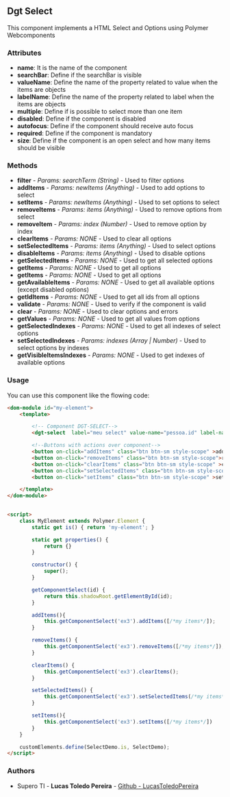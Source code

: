## Dgt Select
This component implements a HTML Select and Options using Polymer Webcomponents

### Attributes
* **name**: It is the name of the component
* **searchBar**: Define if the searchBar is visible
* **valueName**: Define the name of the property related to value when the items are objects
* **labelName**: Define the name of the property related to label when the items are objects
* **multiple**: Define if is possible to select more than one item
* **disabled**: Define if the component is disabled
* **autofocus**: Define if the component should receive auto focus
* **required**: Define if the component is mandatory
* **size**: Define if the component is an open select and how many items should be visible



### Methods
* **filter** - *Params: searchTerm (String)* - Used to filter options
* **addItems** - *Params: newItems (Anything)* - Used to add options to select
* **setItems** - *Params: newItems (Anything)* - Used to set options to select
* **removeItems** - *Params: items (Anything)* - Used to remove options from select
* **removeItem** - *Params: index (Number)* - Used to remove option by index
* **clearItems** - *Params: NONE* - Used to clear all options
* **setSelectedItems** - *Params: items (Anything)* - Used to select options
* **disableItems** - *Params: items (Anything)* - Used to disable options
* **getSelectedItems** - *Params: NONE* - Used to get all selected options
* **getItems** - *Params: NONE* - Used to get all options
* **getItems** - *Params: NONE* - Used to get all options
* **getAvailableItems** - *Params: NONE* - Used to get all available options (except disabled options)
* **getIdItems** - *Params: NONE* - Used to get all ids from all options
* **validate** - *Params: NONE* - Used to verify if the component is valid
* **clear** - *Params: NONE* - Used to clear options and errors
* **getValues** - *Params: NONE* - Used to get all values from options
* **getSelectedIndexes** - *Params: NONE* - Used to get all indexes of select options
* **setSelectedIndexes** - *Params: indexes (Array | Number)* - Used to select options by indexes
* **getVisibleItemsIndexes** - *Params: NONE* - Used to get indexes of available options


### Usage
You can use this component like the flowing code:

```html
<dom-module id="my-element">
    <template>

        <!-- Component DGT-SELECT-->
        <dgt-select  label="meu select" value-name="pessoa.id" label-name="pessoa.nome" size='4' multiple id="ex3"></dgt-select>

        <!--Buttons with actions over component-->
        <button on-click="addItems" class="btn btn-sm style-scope" >addItems</button>
        <button on-click="removeItems" class="btn btn-sm style-scope">removeItems</button>
        <button on-click="clearItems" class="btn btn-sm style-scope" >clearItems</button>
        <button on-click="setSelectedItems" class="btn btn-sm style-scope" >setSelectedItem</button>
        <button on-click="setItems" class="btn btn-sm style-scope" >setItems</button>

    </template>
</dom-module>
  

<script>
    class MyElement extends Polymer.Element {
        static get is() { return 'my-element'; }

        static get properties() {
            return {}
        }

        constructor() {
            super();
        }

        getComponentSelect(id) {
            return this.shadowRoot.getElementById(id);
        }

        addItems(){
            this.getComponentSelect('ex3').addItems([/*my items*/]);
        }

        removeItems() {
            this.getComponentSelect('ex3').removeItems([/*my items*/]);
        }

        clearItems() {
            this.getComponentSelect('ex3').clearItems();
        }

        setSelectedItems() {
            this.getComponentSelect('ex3').setSelectedItems(/*my items*/);
        }

        setItems(){
            this.getComponentSelect('ex3').setItems([/*my items*/])
        }
    }

    customElements.define(SelectDemo.is, SelectDemo);
</script>

```

### Authors
* Supero TI - **Lucas Toledo Pereira** - [Github - LucasToledoPereira](https://github.com/LucasToledoPereira)